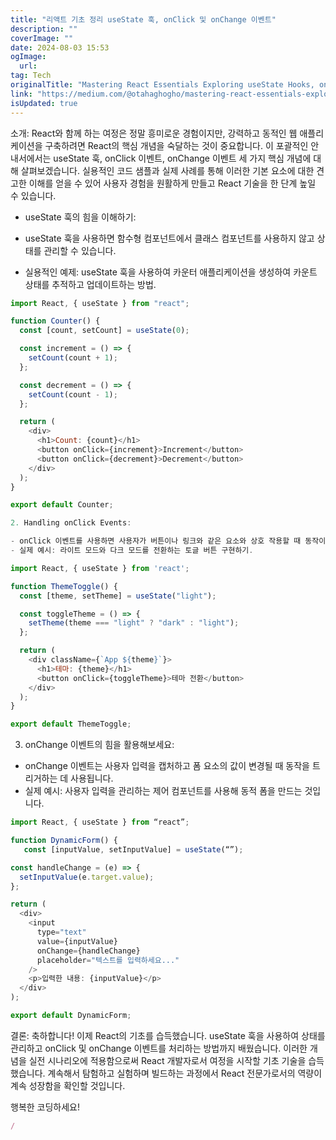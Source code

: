 ```yaml
---
title: "리액트 기초 정리 useState 훅, onClick 및 onChange 이벤트"
description: ""
coverImage: ""
date: 2024-08-03 15:53
ogImage: 
  url: 
tag: Tech
originalTitle: "Mastering React Essentials Exploring useState Hooks, onClick, and onChange Events"
link: "https://medium.com/@otahaghogho/mastering-react-essentials-exploring-usestate-hooks-onclick-and-onchange-events-3534cf8dd023"
isUpdated: true
---
```






소개: React와 함께 하는 여정은 정말 흥미로운 경험이지만, 강력하고 동적인 웹 애플리케이션을 구축하려면 React의 핵심 개념을 숙달하는 것이 중요합니다. 이 포괄적인 안내서에서는 useState 훅, onClick 이벤트, onChange 이벤트 세 가지 핵심 개념에 대해 살펴보겠습니다. 실용적인 코드 샘플과 실제 사례를 통해 이러한 기본 요소에 대한 견고한 이해를 얻을 수 있어 사용자 경험을 원활하게 만들고 React 기술을 한 단계 높일 수 있습니다.

- useState 훅의 힘을 이해하기:

- useState 훅을 사용하면 함수형 컴포넌트에서 클래스 컴포넌트를 사용하지 않고 상태를 관리할 수 있습니다.
- 실용적인 예제: useState 훅을 사용하여 카운터 애플리케이션을 생성하여 카운트 상태를 추적하고 업데이트하는 방법.

```javascript
import React, { useState } from "react";
```

<div class="content-ad"></div>

```js
function Counter() {
  const [count, setCount] = useState(0);

  const increment = () => {
    setCount(count + 1);
  };

  const decrement = () => {
    setCount(count - 1);
  };

  return (
    <div>
      <h1>Count: {count}</h1>
      <button onClick={increment}>Increment</button>
      <button onClick={decrement}>Decrement</button>
    </div>
  );
}
```

<div class="content-ad"></div>

```javascript
export default Counter;

2. Handling onClick Events:

- onClick 이벤트를 사용하면 사용자가 버튼이나 링크와 같은 요소와 상호 작용할 때 동작이나 함수를 트리거할 수 있습니다.
- 실제 예시: 라이트 모드와 다크 모드를 전환하는 토글 버튼 구현하기.

import React, { useState } from 'react';
```

<div class="content-ad"></div>

```javascript
function ThemeToggle() {
  const [theme, setTheme] = useState("light");

  const toggleTheme = () => {
    setTheme(theme === "light" ? "dark" : "light");
  };

  return (
    <div className={`App ${theme}`}>
      <h1>테마: {theme}</h1>
      <button onClick={toggleTheme}>테마 전환</button>
    </div>
  );
}

export default ThemeToggle;
```

<div class="content-ad"></div>

3. onChange 이벤트의 힘을 활용해보세요:

- onChange 이벤트는 사용자 입력을 캡처하고 폼 요소의 값이 변경될 때 동작을 트리거하는 데 사용됩니다.
- 실제 예시: 사용자 입력을 관리하는 제어 컴포넌트를 사용해 동적 폼을 만드는 것입니다.

```javascript
import React, { useState } from “react”;

function DynamicForm() {
   const [inputValue, setInputValue] = useState(“”);
```

<div class="content-ad"></div>

```js
const handleChange = (e) => {
  setInputValue(e.target.value);
};

return (
  <div>
    <input
      type="text"
      value={inputValue}
      onChange={handleChange}
      placeholder="텍스트를 입력하세요..."
    />
    <p>입력한 내용: {inputValue}</p>
  </div>
);

export default DynamicForm;
```

결론: 축하합니다! 이제 React의 기초를 습득했습니다. useState 훅을 사용하여 상태를 관리하고 onClick 및 onChange 이벤트를 처리하는 방법까지 배웠습니다. 이러한 개념을 실전 시나리오에 적용함으로써 React 개발자로서 여정을 시작할 기초 기술을 습득했습니다. 계속해서 탐험하고 실험하며 빌드하는 과정에서 React 전문가로서의 역량이 계속 성장함을 확인할 것입니다.

<div class="content-ad"></div>

행복한 코딩하세요!

```js
/
```
